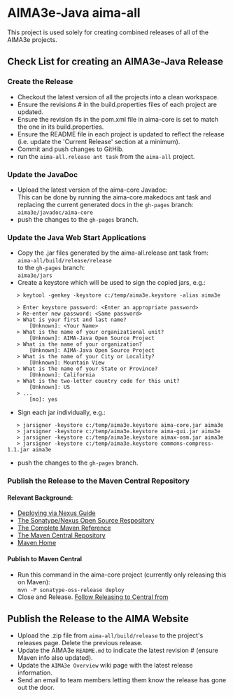# AIMA3e-Java aima-all
This project is used solely for creating combined releases of all of the AIMA3e projects.

## Check List for creating an AIMA3e-Java Release

### Create the Release 
* Checkout the latest version of all the projects into a clean workspace.
* Ensure the revisions # in the build.properties files of each project are updated.
* Ensure the revision #s in the pom.xml file in aima-core is set to match the one in 
  its build.properties.
* Ensure the README file in each project is updated to reflect the release (i.e.
  update the 'Current Release' section at a minimum). 
* Commit and push changes to GitHib.
* run the `aima-all.release ant task` from the `aima-all` project.

### Update the JavaDoc
* Upload the latest version of the aima-core Javadoc:<br>
  This can be done by running the aima-core.makedocs ant task and replacing
  the current generated docs in the `gh-pages` branch:<br>
  `aima3e/javadoc/aima-core`
* push the changes to the `gh-pages` branch.

### Update the Java Web Start Applications

* Copy the .jar files generated by the aima-all.release ant task from:<br>
  `aima-all/build/release/release` <br>
  to the `gh-pages` branch:<br>
  `aima3e/jars`
* Create a keystore which will be used to sign the copied jars, e.g.:
```
   > keytool -genkey -keystore c:/temp/aima3e.keystore -alias aima3e
   
   > Enter keystore password: <Enter an appropriate password>
   > Re-enter new password: <Same password>
   > What is your first and last name?
       [Unknown]: <Your Name>
   > What is the name of your organizational unit?
       [Unknown]: AIMA-Java Open Source Project 
   > What is the name of your organization?
       [Unknown]: AIMA-Java Open Source Project
   > What is the name of your City or Locality?
       [Unknown]: Mountain View
   > What is the name of your State or Province?
       [Unknown]: California
   > What is the two-letter country code for this unit?
       [Unknown]: US 
   > ...
       [no]: yes
```       
 * Sign each jar individually, e.g.:
```
   > jarsigner -keystore c:/temp/aima3e.keystore aima-core.jar aima3e
   > jarsigner -keystore c:/temp/aima3e.keystore aima-gui.jar aima3e
   > jarsigner -keystore c:/temp/aima3e.keystore aimax-osm.jar aima3e
   > jarsigner -keystore c:/temp/aima3e.keystore commons-compress-1.1.jar aima3e
```   
* push the changes to the `gh-pages` branch.

### Publish the Release to the Maven Central Repository
#### Relevant Background:
* [Deploying via Nexus Guide](http://central.sonatype.org/pages/ossrh-guide.html)
* [The Sonatype/Nexus Open Source Respository](https://oss.sonatype.org/)
* [The Complete Maven Reference](http://www.sonatype.com/books/mvnref-book/reference/public-book.html)
* [The Maven Central Repository](http://search.maven.org/)
* [Maven Home](http://maven.apache.org/)

#### Publish to Maven Central
* Run this command in the aima-core project (currently only releasing this on Maven):<br>
  `mvn -P sonatype-oss-release deploy`
* Close and Release. [Follow Releasing to Central from](http://central.sonatype.org/pages/ossrh-guide.html)
   
## Publish the Release to the AIMA Website
* Upload the .zip file from `aima-all/build/release` to the project's releases page. Delete the previous release.
* Update the AIMA3e `README.md` to indicate the latest revision # (ensure Maven info also updated). 
* Update the `AIMA3e Overview` wiki page with the latest release information.
* Send an email to team members letting them know the release has gone out the door.
